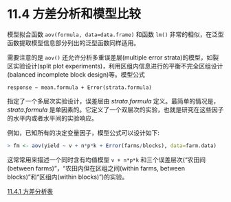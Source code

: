 # 11.4 方差分析和模型比较

模型拟合函数 `aov(formula, data=data.frame)` 和函数 `lm()` 非常的相似，在泛型函数提取模型信息部分列出的泛型函数同样适用。

需要注意的是 `aov()` 还允许分析多重误差层(multiple error strata)的模型，如裂区实验设计(split plot experiments)，利用区组内信息进行的平衡不完全区组设计(balanced incomplete block design)等。模型公式

```
response ~ mean.formula + Error(strata.formula)
```

指定了一个多层次实验设计，误差层由 *strata.formula* 定义。最简单的情况是，*strata.formula* 是单因素的。它定义了一个双层次的实验，也就是研究在这些因子的水平内或者水平间的实验响应。

例如，已知所有的决定变量因子，模型公式可以设计如下:

```R
> fm <- aov(yield ~ v + n*p*k + Error(farms/blocks), data=farm.data)
```

这常常用来描述一个同时含有均值模型 `v + n*p*k` 和三个误差层次(“农田间(between farms)”，“农田内但在区组之间(within farms, between blocks)”和“区组内(within blocks)”)的实验。

[11.4.1 方差分析表](chapter11/section11_4_1.md)